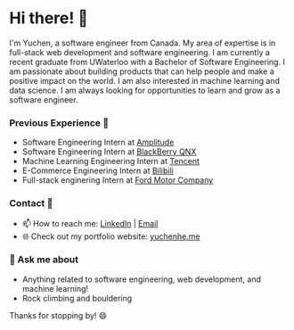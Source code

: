 # Hi there! 👋

I'm Yuchen, a software engineer from Canada. My area of expertise is in full-stack web development and software engineering. I am currently a recent graduate from UWaterloo with a Bachelor of Software Engineering. I am passionate about building products that can help people and make a positive impact on the world. I am also interested in machine learning and data science. I am always looking for opportunities to learn and grow as a software engineer.


### Previous Experience 🎒
- Software Engineering Intern at [Amplitude](https://amplitude.com/)
- Software Engineering Intern at [BlackBerry QNX](https://blackberry.qnx.com/en)
- Machine Learning Engineering Intern at [Tencent](https://www.tencent.com/)
- E-Commerce Engineering Intern at [Bilibili](https://www.bilibili.com/)
- Full-stack enginering Intern at [Ford Motor Company](https://www.ford.ca/)

### Contact 📝
- 📫 How to reach me: [LinkedIn](https://www.linkedin.com/in/yu-chen-he/) | [Email](mailto:yc4he@uwaterloo.ca) 
- 🌐 Check out my portfolio website: [yuchenhe.me](https://yuchenhe.me)

### 💬 Ask me about 
- Anything related to software engineering, web development, and machine learning!
- Rock climbing and bouldering

Thanks for stopping by! 😄

<!--
**yifeiz/yifeiz** is a ✨ _special_ ✨ repository because its `README.md` (this file) appears on your GitHub profile.

Here are some ideas to get you started:

- 🔭 I’m currently working on ...
- 🌱 I’m currently learning ...
- 👯 I’m looking to collaborate on ...
- 🤔 I’m looking for help with ...
- 💬 Ask me about ...
- 📫 How to reach me: ...
- 😄 Pronouns: ...
- ⚡ Fun fact: ...
-->
